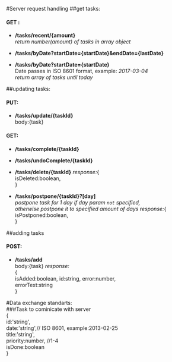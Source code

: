 #Server request handling
##get tasks:  
#### GET :   
* **/tasks/recent/{amount}**   
_return number(amount) of tasks in array object_  
* **/tasks/byDate?startDate={startDate}&endDate={lastDate}**  

* **/tasks/byDate?startDate={startDate}**  
Date passes in ISO 8601 format, example:	_2017-03-04_  
_return array of tasks until today_
 
##updating tasks:  
#### PUT:  
* **/tasks/update/{taskId}**  
  body:{task} 
   
#### GET:
* **/tasks/complete/{taskId}** 

* **/tasks/undoComplete/{taskId}** 

* **/tasks/delete/{taskId}** 
 _response:_{   
 isDeleted:boolean,     
} 
* **/tasks/postpone/{taskId}?[day]**  
_postpone task for 1 day if day param `not` specified,  
otherwise postpone it to specified amount of days_
_response:_{   
 isPostponed:boolean,     
} 

##adding tasks   
#### POST:
 * **/tasks/add**  
 body:{task}
 _response:_   
{  
 isAdded:boolean, 
 id:string, 
 error:number,    
 errorText:string    
}  
 
#Data exchange standarts:  
###Task to cominicate with server   
{  
  id:'string',  
  date:'string',// ISO 8601, example:2013-02-25   
  title:'string',  
  priority:number, //1-4  
  isDone:boolean    
}  
